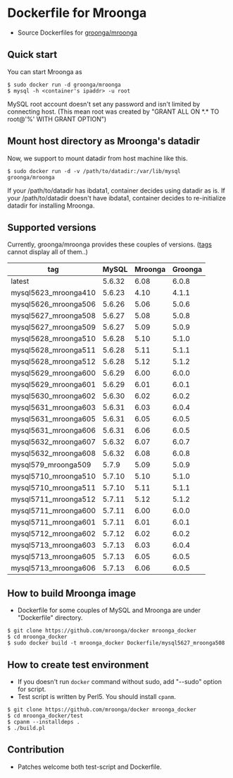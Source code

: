 # Dockerfile for Mroonga

* Source Dockerfiles for [groonga/mroonga](https://hub.docker.com/r/groonga/mroonga/)

## Quick start

You can start Mroonga as
```
$ sudo docker run -d groonga/mroonga
$ mysql -h <container's ipaddr> -u root
```

MySQL root account doesn't set any password and isn't limited by connecting host.
(This mean root was created by "GRANT ALL ON \*.\* TO root@'%' WITH GRANT OPTION")


## Mount host directory as Mroonga's datadir

Now, we support to mount datadir from host machine like this.

```
$ sudo docker run -d -v /path/to/datadir:/var/lib/mysql groonga/mroonga
```

If your /path/to/datadir has ibdata1, container decides using datadir as is.
If your /path/to/datadir doesn't have ibdata1, container decides to re-initialize datadir for installing Mroonga.


## Supported versions

Currently, groonga/mroonga provides these couples of versions.
([tags](https://hub.docker.com/r/groonga/mroonga/tags/) cannot display all of them..)

| tag                  | MySQL  | Mroonga | Groonga |
|----------------------|--------|---------|---------|
| latest               | 5.6.32 | 6.08    | 6.0.8   |
| mysql5623_mroonga410 | 5.6.23 | 4.10    | 4.1.1   |
| mysql5626_mroonga506 | 5.6.26 | 5.06    | 5.0.6   |
| mysql5627_mroonga508 | 5.6.27 | 5.08    | 5.0.8   |
| mysql5627_mroonga509 | 5.6.27 | 5.09    | 5.0.9   |
| mysql5628_mroonga510 | 5.6.28 | 5.10    | 5.1.0   |
| mysql5628_mroonga511 | 5.6.28 | 5.11    | 5.1.1   |
| mysql5628_mroonga512 | 5.6.28 | 5.12    | 5.1.2   |
| mysql5629_mroonga600 | 5.6.29 | 6.00    | 6.0.0   |
| mysql5629_mroonga601 | 5.6.29 | 6.01    | 6.0.1   |
| mysql5630_mroonga602 | 5.6.30 | 6.02    | 6.0.2   |
| mysql5631_mroonga603 | 5.6.31 | 6.03    | 6.0.4   |
| mysql5631_mroonga605 | 5.6.31 | 6.05    | 6.0.5   |
| mysql5631_mroonga606 | 5.6.31 | 6.06    | 6.0.5   |
| mysql5632_mroonga607 | 5.6.32 | 6.07    | 6.0.7   |
| mysql5632_mroonga608 | 5.6.32 | 6.08    | 6.0.8   |
| mysql579_mroonga509  | 5.7.9  | 5.09    | 5.0.9   |
| mysql5710_mroonga510 | 5.7.10 | 5.10    | 5.1.0   |
| mysql5710_mroonga511 | 5.7.10 | 5.11    | 5.1.1   |
| mysql5711_mroonga512 | 5.7.11 | 5.12    | 5.1.2   |
| mysql5711_mroonga600 | 5.7.11 | 6.00    | 6.0.0   |
| mysql5711_mroonga601 | 5.7.11 | 6.01    | 6.0.1   |
| mysql5712_mroonga602 | 5.7.12 | 6.02    | 6.0.2   |
| mysql5713_mroonga603 | 5.7.13 | 6.03    | 6.0.4   |
| mysql5713_mroonga605 | 5.7.13 | 6.05    | 6.0.5   |
| mysql5713_mroonga606 | 5.7.13 | 6.06    | 6.0.5   |


## How to build Mroonga image

* Dockerfile for some couples of MySQL and Mroonga are under "Dockerfile" directory.

```
$ git clone https://github.com/mroonga/docker mroonga_docker
$ cd mroonga_docker
$ sudo docker build -t mroonga_docker Dockerfile/mysql5627_mroonga508
```

## How to create test environment

* If you doesn't run `docker` command without sudo, add "--sudo" option for script.
* Test script is written by Perl5. You should install `cpanm`.

```
$ git clone https://github.com/mroonga/docker mroonga_docker
$ cd mroonga_docker/test
$ cpanm --installdeps .
$ ./build.pl
```

## Contribution

* Patches welcome both test-script and Dockerfile.

